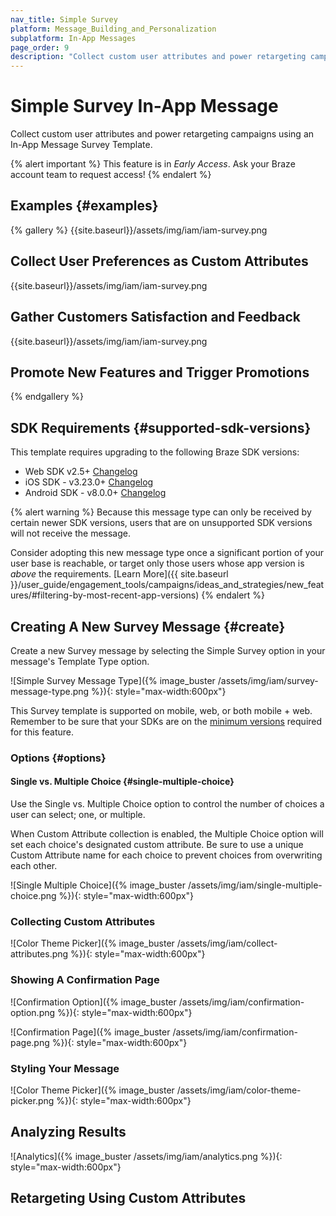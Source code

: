 ```yaml
---
nav_title: Simple Survey
platform: Message_Building_and_Personalization
subplatform: In-App Messages
page_order: 9
description: "Collect custom user attributes and power retargeting campaigns using an In-App Message Survey Template."
---
```


# Simple Survey In-App Message

Collect custom user attributes and power retargeting campaigns using an In-App Message Survey Template.

{% alert important %}
This feature is in *Early Access*. Ask your Braze account team to request access!
{% endalert %}

## Examples {#examples}

{% gallery %}
 {{site.baseurl}}/assets/img/iam/iam-survey.png <br> <h2>Collect User Preferences as Custom Attributes</h2>
 {{site.baseurl}}/assets/img/iam/iam-survey.png <br> <h2>Gather Customers Satisfaction and Feedback</h2>
 {{site.baseurl}}/assets/img/iam/iam-survey.png <br> <h2>Promote New Features and Trigger Promotions</h2>
{% endgallery %}

## SDK Requirements {#supported-sdk-versions}

This template requires upgrading to the following Braze SDK versions:

* Web SDK v2.5+ [Changelog]({{site.baseurl}}/developer_guide/platform_integration_guides/web/changelog/#250)
* iOS SDK - v3.23.0+ [Changelog]({{site.baseurl}}/developer_guide/platform_integration_guides/ios/changelog/#3230)
* Android SDK - v8.0.0+ [Changelog]({{site.baseurl}}/developer_guide/platform_integration_guides/android/changelog/#800)

{% alert warning %}
Because this message type can only be received by certain newer SDK versions, users that are on unsupported SDK versions will not receive the message. 

Consider adopting this new message type once a significant portion of your user base is reachable, or target only those users whose app version is _above_ the requirements. [Learn More]({{ site.baseurl }}/user_guide/engagement_tools/campaigns/ideas_and_strategies/new_features/#filtering-by-most-recent-app-versions)
{% endalert %}

## Creating A New Survey Message {#create}

Create a new Survey message by selecting the Simple Survey option in your message's Template Type option.

![Simple Survey Message Type]({% image_buster /assets/img/iam/survey-message-type.png %}){: style="max-width:600px"}

This Survey template is supported on mobile, web, or both mobile + web. Remember to be sure that your SDKs are on the [minimum versions](#supported-sdk-versions) required for this feature.

### Options {#options}

#### Single vs. Multiple Choice {#single-multiple-choice}

Use the Single vs. Multiple Choice option to control the number of choices a user can select; one, or multiple.

When Custom Attribute collection is enabled, the Multiple Choice option will set each choice's designated custom attribute. Be sure to use a unique Custom Attribute name for each choice to prevent choices from overwriting each other.

![Single Multiple Choice]({% image_buster /assets/img/iam/single-multiple-choice.png %}){: style="max-width:600px"}

### Collecting Custom Attributes

![Color Theme Picker]({% image_buster /assets/img/iam/collect-attributes.png %}){: style="max-width:600px"}

### Showing A Confirmation Page

![Confirmation Option]({% image_buster /assets/img/iam/confirmation-option.png %}){: style="max-width:600px"}

![Confirmation Page]({% image_buster /assets/img/iam/confirmation-page.png %}){: style="max-width:600px"}

### Styling Your Message

![Color Theme Picker]({% image_buster /assets/img/iam/color-theme-picker.png %}){: style="max-width:600px"}

## Analyzing Results

![Analytics]({% image_buster /assets/img/iam/analytics.png %}){: style="max-width:600px"}

## Retargeting Using Custom Attributes



